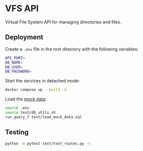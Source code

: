 # VFS API

Virtual File System API for managing directories and files.


## Deployment

Create a `.env` file in the root directory with the following variables:

```bash
API_PORT=
DB_NAME=
DB_USER=
DB_PASSWORD=
```

Start the services in detached mode:

```bash
docker compose up --build -d
```

Load the [mock data](test/mock_data.md):

```bash
source .env
source test/db_utils.sh
run_query_f test/load_mock_data.sql
```


## Testing

```bash
python -m pytest test/test_routes.py -v
```

